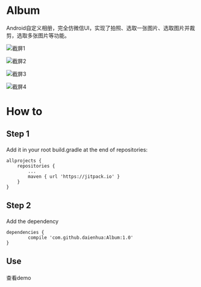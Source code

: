 # Album
Android自定义相册，完全仿微信UI，实现了拍照、选取一张图片、选取图片并裁剪，选取多张图片等功能。<p>

![截屏1](https://github.com/daienhua/Album/blob/master/screenshots/1.png)

![截屏2](https://github.com/daienhua/Album/blob/master/screenshots/2.png)

![截屏3](https://github.com/daienhua/Album/blob/master/screenshots/3.png)

![截屏4](https://github.com/daienhua/Album/blob/master/screenshots/4.png)


# How to<p>
## Step 1<p>
Add it in your root build.gradle at the end of repositories:<p>

    allprojects {
		repositories {
			...
			maven { url 'https://jitpack.io' }
		}
	}
  
## Step 2<p>
Add the dependency<p>

    dependencies {
	        compile 'com.github.daienhua:Album:1.0'
	}
  
## Use<p>
查看demo
